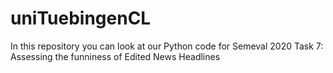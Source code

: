 # uniTuebingenCL
In this repository you can look at our Python code for Semeval 2020 Task 7: Assessing the funniness of Edited News Headlines
